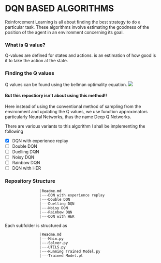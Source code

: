 # DQN BASED ALGORITHMS

Reinforcement Learning is all about finding the best strategy to do a particular task. These algorithms involve estimating the goodness of the position of the agent in an environment concerning its goal.


### What is Q value?
 Q-values are defined for states and actions. is an estimation of how good is it to take the action at the state.
 

### Finding the Q values

Q values can be found using the bellman optimality equation.
 ![](https://i.imgur.com/gjNlh3U.png)
 
 #### But this repostiory isn't about using this method!!
 
 Here instead of using the conventional method of sampling from the environment and updating the Q values, we use function approximators particularly Neural Networks, thus the name Deep Q Networks.
 
 There are various variants to this algorithm I shall be implementing the following
 
 - [x] DQN with experience replay
 - [ ] Double DQN
 - [ ] Duelling DQN
 - [ ] Noisy DQN
 - [ ] Rainbow DQN
 - [ ] DQN with HER
 
 ### Repository Structure
                    
                    |Readme.md
                    |---DQN with experience replay
                    |---Double DQN
                    |---Duelling DQN
                    |---Noisy DQN
                    |---Rainbow DQN
                    |---DQN with HER
 Each subfolder is structured as 
 
                    |Readme.md
                    |---Main.py
                    |---Solver.py
                    |---UTILS.py
                    |---Running Trained Model.py
                    |---Trained Model.pt
 
 